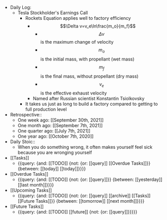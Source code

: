 - Daily Log:
    - Tesla Stockholder's Earnings Call
        - Rockets Equation applies well to factory efficiency 
            - $$\Delta v=v_e\ln\frac{m_o}{m_f}$$
                - $$\Delta v$$ is the maximum change of velocity
                - $$m_o$$ is the initial mass, with propellant (wet mass)
                - $$m_f$$ is the final mass, without propellant (dry mass)
                - $$v_e$$ is the effective exhaust velocity
            - Named after Russian scientist Konstantin Tsiolkovsky
        - It takes us just as long to build a factory compared to getting to full production level
- Retrospective::
    - One week ago: [[September 30th, 2021]]
    - One month ago: [[September 7th, 2021]]
    - One quarter ago: [[July 7th, 2021]]
    - One year ago: [[October 7th, 2020]]
- Daily Stoic::
    - When you do something wrong, it often makes yourself feel sick because you are wronging yourself
- [[Tasks]]
    - {{query: {and: [[TODO]] {not: {or: [[query]] [[Overdue Tasks]]}} {between: [[today]] [[today]]}}}}
- [[Overdue Tasks]]
    - {{query: {and: [[TODO]] {not: {or: [[query]]}} {between: [[yesterday]] [[last month]]}}}}
- [[Upcoming Tasks]]
    - {{query: {and: [[TODO]] {not: {or: [[query]] [[archive]] [[Tasks]] [[Future Tasks]]}} {between: [[tomorrow]] [[next month]]}}}}
- [[Future Tasks]]
    - {{query: {and: [[TODO]] [[future]] {not: {or: [[query]]}}}}}
